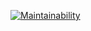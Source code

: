 [![Maintainability](https://api.codeclimate.com/v1/badges/4a1d6f9535532e679356/maintainability)](https://codeclimate.com/github/alllexxx1/alien_invasion/maintainability)